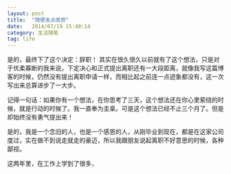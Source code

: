 ```yaml
---
layout: post
title:  "随便发点感想"
date:   2014/07/19 15:40:14 
category: 生活随笔
tag: life
---
```



是的，最终下了这个决定：辞职！ 其实在很久很久以前就有了这个想法，只是对于优柔寡断的我来说，下定决心和正式提出离职还有一大段距离，就像我写这篇博客的时候，仍然没有提出离职申请一样，而相比起之前连一点迹象都没有，这一次写出来总算进步了一大步。

记得一句话：如果你有一个想法，在你思考了三天，这个想法还在你心里萦绕的时候，就是行动的时候了。我一直奉为圭臬。可是这个想法已经不止三个月了。但是却始终没有勇气提出来！

是的，我是一个念旧的人，也是一个感恩的人，从刚毕业到现在，都是在这家公司度过，实在做不到说走就走的豪迈，所以我跟朋友说起离职不好意思的时候，各种鄙视。

这两年里，在工作上学到了很多，

